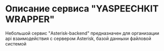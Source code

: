# Описание сервиса "YASPEECHKIT WRAPPER"

Небольшой сервис "Asterisk-backend" предназначен для организации api взаимодействия с сервером Asterisk, базой данныхи файловой системой



